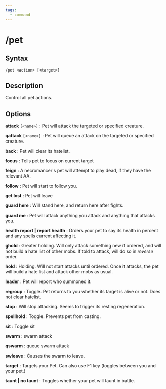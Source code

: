 ```yaml
---
tags:
  - command
---
```


# /pet

## Syntax

<!--cmd-syntax-start-->
```eqcommand
/pet <action> [<target>]
```
<!--cmd-syntax-end-->

## Description

<!--cmd-desc-start-->
Control all pet actions.
<!--cmd-desc-end-->

## Options
**attack** `[<name>]`
:   Pet will attack the targeted or specified creature.

**qattack** `[<name>]`
:   Pet will queue an attack on the targeted or specified creature.

**back**
:   Pet will clear its hatelist.

**focus**
:   Tells pet to focus on current target

**feign**
:   A necromancer's pet will attempt to play dead, if they have the relevant AA.

**follow**
:   Pet will start to follow you.

**get lost**
:   Pet will leave

**guard here**
:   Will stand here, and return here after fights.

**guard me**
:   Pet will attack anything you attack and anything that attacks you.

**health report | report health**
:   Orders your pet to say its health in percent and any spells current affecting it.

**ghold**
:   Greater holding. Will only attack something new if ordered, and will not build a hate list of other mobs. If told to attack, will do so in *reverse* order.

**hold**
:   Holding. Will not start attacks until ordered.  Once it attacks, the pet will build a hate list and attack other mobs as usual.

**leader**
:   Pet will report who summoned it.

**regroup**
:   Toggle. Pet returns to you whether its target is alive or not. Does not clear hatelist.

**stop**
:   Will stop attacking. Seems to trigger its resting regeneration.

**spellhold**
:   Toggle. Prevents pet from casting.

**sit**
:   Toggle sit

**swarm**
:   swarm attack

**qswarm**
:   queue swarm attack

**swleave**
:   Causes the swarm to leave.

**target**
:   Targets your Pet. Can also use F1 key (toggles between you and your pet.)

**taunt | no taunt**
:   Toggles whether your pet will taunt in battle.